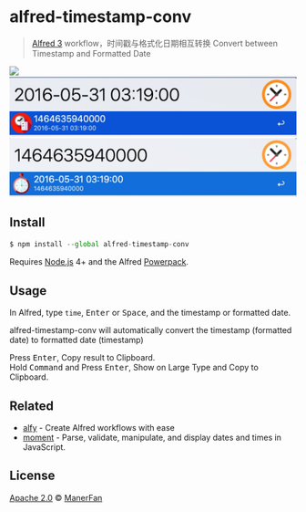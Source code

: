 # alfred-timestamp-conv

> [Alfred 3](https://www.alfredapp.com/) workflow，时间戳与格式化日期相互转换 Convert between Timestamp and Formatted Date

![](docs/timestamp.gif)
![](docs/1.jpg)  
![](docs/2.jpg)  

## Install

```js
$ npm install --global alfred-timestamp-conv
```

Requires [Node.js](https://nodejs.org/) 4+ and the Alfred [Powerpack](https://www.alfredapp.com/powerpack/).

## Usage

In Alfred, type `time`, <kbd>Enter</kbd> or <kbd>Space</kbd>, and the timestamp or formatted date.

alfred-timestamp-conv will automatically convert the timestamp (formatted date) to formatted date (timestamp)

Press <kbd>Enter</kbd>, Copy result to Clipboard.  
Hold <kbd>Command</kbd> and Press <kbd>Enter</kbd>, Show on Large Type and Copy to Clipboard.

## Related

- [alfy](https://github.com/sindresorhus/alfy) - Create Alfred workflows with ease
- [moment](http://momentjs.com/) - Parse, validate, manipulate, and display dates and times in JavaScript.

## License

[Apache 2.0](LICENSE) © [ManerFan](https://github.com/manerfan)